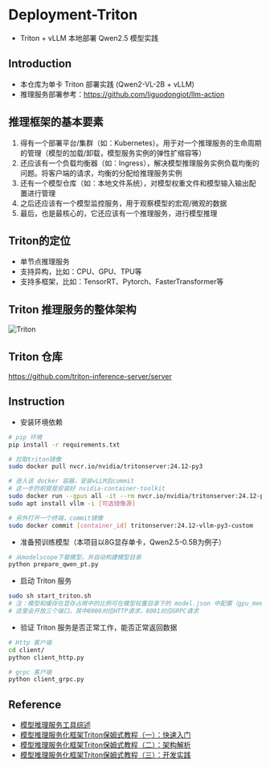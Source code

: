 # Deployment-Triton
- Triton + vLLM 本地部署 Qwen2.5 模型实践
## Introduction
- 本仓库为单卡 Triton 部署实践 (Qwen2-VL-2B + vLLM)
- 推理服务部署参考：https://github.com/liguodongiot/llm-action

## 推理框架的基本要素
1. 得有一个部署平台/集群（如：Kubernetes）。用于对一个推理服务的生命周期的管理（模型的加载/卸载，模型服务实例的弹性扩缩容等）
2. 还应该有一个负载均衡器（如：Ingress），解决模型推理服务实例负载均衡的问题。将客户端的请求，均衡的分配给推理服务实例
3. 还有一个模型仓库（如：本地文件系统），对模型权重文件和模型输入输出配置进行管理
4. 之后还应该有一个模型监控服务，用于观察模型的宏观/微观的数据
5. 最后，也是最核心的，它还应该有一个推理服务，进行模型推理

## Triton的定位
- 单节点推理服务
- 支持异构，比如：CPU、GPU、TPU等
- 支持多框架，比如：TensorRT、Pytorch、FasterTransformer等

## Triton 推理服务的整体架构
![Triton](https://pica.zhimg.com/v2-625bf16c17f968303deeecdccd292134_1440w.jpg)

## Triton 仓库
https://github.com/triton-inference-server/server

## Instruction
- 安装环境依赖
```sh
# pip 环境
pip install -r requirements.txt

# 拉取triton镜像
sudo docker pull nvcr.io/nvidia/tritonserver:24.12-py3

# 进入该 docker 容器，安装vLLM后commit
# 这一步的前提是安装好 nvidia-container-toolkit
sudo docker run --gpus all -it --rm nvcr.io/nvidia/tritonserver:24.12-py3 /bin/bash
sudo apt install vllm -i [可选镜像源]

# 另外打开一个终端，commit镜像
sudo docker commit [container_id] tritonserver:24.12-vllm-py3-custom
```

- 准备预训练模型（本项目以8G显存单卡，Qwen2.5-0.5B为例子）
```sh
# 从modelscope下载模型，并自动构建模型目录
python prepare_qwen_pt.py
```

- 启动 Triton 服务
```sh
sudo sh start_triton.sh
# 注：模型和缓存在显存占用中的比例可在模型权重目录下的 model.json 中配置（gpu_memory_utilization）
# 这里会开放三个端口，其中8000对应HTTP请求，8001对应GRPC请求
```

- 验证 Triton 服务是否正常工作，能否正常返回数据
```sh
# Http 客户端
cd client/
python client_http.py

# grpc 客户端
python client_grpc.py
```

## Reference
- [模型推理服务工具综述](https://zhuanlan.zhihu.com/p/721395381)
- [模型推理服务化框架Triton保姆式教程（一）：快速入门](https://zhuanlan.zhihu.com/p/629336492)
- [模型推理服务化框架Triton保姆式教程（二）：架构解析](https://zhuanlan.zhihu.com/p/634143650)
- [模型推理服务化框架Triton保姆式教程（三）：开发实践](https://zhuanlan.zhihu.com/p/634444666)